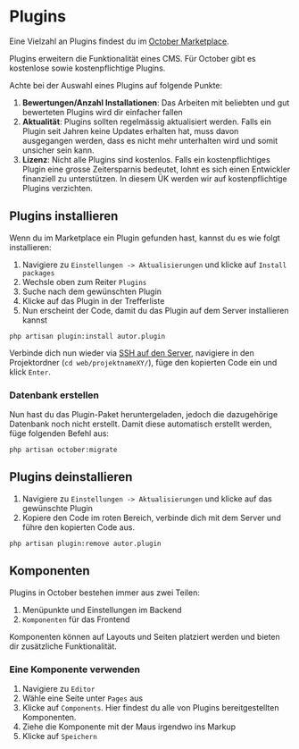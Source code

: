 # Plugins

Eine Vielzahl an Plugins findest du im [October Marketplace](https://octobercms.com/plugins).

Plugins erweitern die Funktionalität eines CMS. Für October gibt es kostenlose sowie kostenpflichtige Plugins.

Achte bei der Auswahl eines Plugins auf folgende Punkte:

1. **Bewertungen/Anzahl Installationen**: Das Arbeiten mit beliebten und gut bewerteten Plugins wird dir einfacher fallen
1. **Aktualität**: Plugins sollten regelmässig aktualisiert werden. Falls ein Plugin seit Jahren keine Updates erhalten hat, muss davon ausgegangen werden, dass es nicht mehr unterhalten wird und somit unsicher sein kann.
1. **Lizenz**: Nicht alle Plugins sind kostenlos. Falls ein kostenpflichtiges Plugin eine grosse Zeitersparnis bedeutet, lohnt es sich einen Entwickler finanziell zu unterstützen. In diesem ÜK werden wir auf kostenpflichtige Plugins verzichten.

## Plugins installieren

Wenn du im Marketplace ein Plugin gefunden hast, kannst du es wie folgt installieren:

1. Navigiere zu `Einstellungen -> Aktualisierungen` und klicke auf `Install packages`
2. Wechsle oben zum Reiter `Plugins`
3. Suche nach dem gewünschten Plugin
4. Klicke auf das Plugin in der Trefferliste
5. Nun erscheint der Code, damit du das Plugin auf dem Server installieren kannst

```shell
php artisan plugin:install autor.plugin
```

Verbinde dich nun wieder via [SSH auf den Server](../../Tag%202/02%20SSH-Verbindung), navigiere in den Projektordner (`cd web/projektnameXY/`), füge den kopierten Code ein und klick `Enter`.

### Datenbank erstellen
Nun hast du das Plugin-Paket heruntergeladen, jedoch die dazugehörige Datenbank noch nicht erstellt. Damit diese automatisch erstellt werden, füge folgenden Befehl aus:

```shell
php artisan october:migrate
```

## Plugins deinstallieren

1. Navigiere zu `Einstellungen -> Aktualisierungen` und klicke auf das gewünschte Plugin
2. Kopiere den Code im roten Bereich, verbinde dich mit dem Server und führe den kopierten Code aus.

```shell
php artisan plugin:remove autor.plugin
```

## Komponenten

Plugins in October bestehen immer aus zwei Teilen: 

1. Menüpunkte und Einstellungen im Backend
1. `Komponenten` für das Frontend

Komponenten können auf Layouts und Seiten platziert werden und bieten dir zusätzliche Funktionalität. 

### Eine Komponente verwenden

1. Navigiere zu `Editor`
1. Wähle eine Seite unter `Pages` aus
1. Klicke auf `Components`. Hier findest du alle von Plugins bereitgestellten Komponenten.
1. Ziehe die Komponente mit der Maus irgendwo ins Markup
1. Klicke auf `Speichern`
